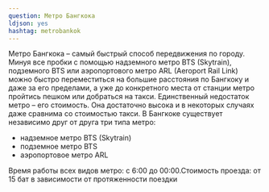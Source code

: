 ```yaml
---
question: Метро Бангкока
ldjson: yes
hashtag: metrobankok
---
```


Метро Бангкока – самый быстрый способ передвижения по городу. Минуя все пробки с помощью надземного метро BTS (Skytrain), подземного BTS или аэропортового метро ARL (Aeroport Rail Link) можно быстро переместиться на большие расстояния по Бангкоку и даже за его пределами, а уже до конкретного места от станции метро пройтись пешком или добраться на такси. Единственный недостаток метро – его стоимость. Она достаточно высока и в некоторых случаях даже сравнима со стоимостью такси. В Бангкоке существует независимо друг от друга три типа метро:

* надземное метро BTS (Skytrain)
* подземное метро BTS
* аэропортовое метро ARL

Время работы всех видов метро: с 6:00 до 00:00.Стоимость проезда: от 15 бат в зависимости от протяженности поездки
